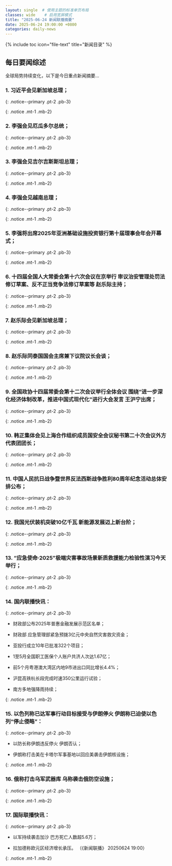 ```yaml
---
layout: single  # 使用主题的标准单页布局
classes: wide    # 启用宽屏模式
title: "2025-06-24 新闻联播摘要"
date: 2025-06-24 19:00:00 +0800
categories: daily-news
---
```


{% include toc icon="file-text" title="新闻目录" %}
   
## 每日要闻综述

全球局势持续变化，以下是今日重点新闻摘要...

### 1. 习近平会见新加坡总理； 

{: .notice--primary .pt-2 .pb-3}

{: .notice .mt-1 .mb-2}

### 2. 李强会见厄瓜多尔总统； 

{: .notice--primary .pt-2 .pb-3}

{: .notice .mt-1 .mb-2}

### 3. 李强会见吉尔吉斯斯坦总理； 

{: .notice--primary .pt-2 .pb-3}

{: .notice .mt-1 .mb-2}

### 4. 李强会见越南总理； 

{: .notice--primary .pt-2 .pb-3}

{: .notice .mt-1 .mb-2}

### 5. 李强将出席2025年亚洲基础设施投资银行第十届理事会年会开幕式； 

{: .notice--primary .pt-2 .pb-3}

{: .notice .mt-1 .mb-2}

### 6. 十四届全国人大常委会第十六次会议在京举行 审议治安管理处罚法修订草案、反不正当竞争法修订草案等 赵乐际主持； 

{: .notice--primary .pt-2 .pb-3}

{: .notice .mt-1 .mb-2}

### 7. 赵乐际会见新加坡总理； 

{: .notice--primary .pt-2 .pb-3}

{: .notice .mt-1 .mb-2}

### 8. 赵乐际同泰国国会主席兼下议院议长会谈； 

{: .notice--primary .pt-2 .pb-3}

{: .notice .mt-1 .mb-2}

### 9. 全国政协十四届常委会第十二次会议举行全体会议 围绕“进一步深化经济体制改革，推进中国式现代化”进行大会发言 王沪宁出席； 

{: .notice--primary .pt-2 .pb-3}

{: .notice .mt-1 .mb-2}

### 10. 韩正集体会见上海合作组织成员国安全会议秘书第二十次会议外方代表团团长； 

{: .notice--primary .pt-2 .pb-3}

{: .notice .mt-1 .mb-2}

### 11. 中国人民抗日战争暨世界反法西斯战争胜利80周年纪念活动总体安排公布； 

{: .notice--primary .pt-2 .pb-3}

{: .notice .mt-1 .mb-2}

### 12. 我国光伏装机突破10亿千瓦 新能源发展迈上新台阶； 

{: .notice--primary .pt-2 .pb-3}

{: .notice .mt-1 .mb-2}

### 13. “应急使命·2025”极端灾害事故场景新质救援能力检验性演习今天举行； 

{: .notice--primary .pt-2 .pb-3}

{: .notice .mt-1 .mb-2}

### 14. 国内联播快讯： 

{: .notice--primary .pt-2 .pb-3}

- 财政部公布2025年普惠金融发展示范区名单；

- 财政部 应急管理部紧急预拨3亿元中央自然灾害救灾资金；

- 亚投行成立10年已批准322个项目；

- 1至5月全国职工医保个人账户共济人次达1.67亿；

- 前5个月粤港澳大湾区内地9市进出口同比增长4.4%；

- 沪昆高铁杭长段完成时速350公里运行试验；

- 南方多地强降雨持续；

{: .notice .mt-1 .mb-2}

### 15. 以色列称已达军事行动目标接受与伊朗停火 伊朗称已迫使以色列“停止侵略”： 

{: .notice--primary .pt-2 .pb-3}

- 以防长称伊朗违反停火 伊朗否认；

- 伊朗称打击美在卡塔尔军事基地以回应美袭击伊朗核设施；

{: .notice .mt-1 .mb-2}

### 16. 俄称打击乌军武器库 乌称袭击俄防空设施； 

{: .notice--primary .pt-2 .pb-3}

{: .notice .mt-1 .mb-2}

### 17. 国际联播快讯： 

{: .notice--primary .pt-2 .pb-3}

- 以军持续袭击加沙 巴方死亡人数超5.6万；

- 拉加德称欧元区经济增长承压。 （《新闻联播》 20250624 19:00）

{: .notice .mt-1 .mb-2}